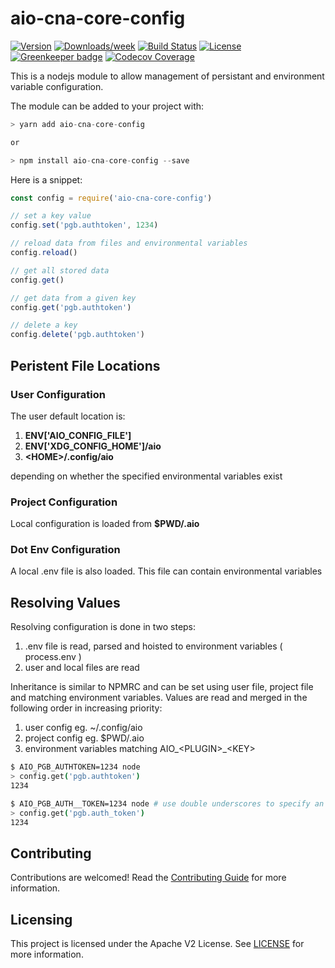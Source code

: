 <!--
Copyright 2018 Adobe. All rights reserved.
This file is licensed to you under the Apache License, Version 2.0 (the "License");
you may not use this file except in compliance with the License. You may obtain a copy
of the License at http://www.apache.org/licenses/LICENSE-2.0

Unless required by applicable law or agreed to in writing, software distributed under
the License is distributed on an "AS IS" BASIS, WITHOUT WARRANTIES OR REPRESENTATIONS
OF ANY KIND, either express or implied. See the License for the specific language
governing permissions and limitations under the License.
-->

aio-cna-core-config
=======================

[![Version](https://img.shields.io/npm/v/@adobe/aio-cna-core-config.svg)](https://npmjs.org/package/@adobe/aio-cna-core-config)
[![Downloads/week](https://img.shields.io/npm/dw/@adobe/aio-cna-core-config.svg)](https://npmjs.org/package/@adobe/aio-cna-core-config)
[![Build Status](https://travis-ci.com/adobe/aio-cna-core-config.svg?branch=master)](https://travis-ci.com/adobe/aio-cna-core-config)
[![License](https://img.shields.io/badge/License-Apache%202.0-blue.svg)](https://opensource.org/licenses/Apache-2.0) [![Greenkeeper badge](https://badges.greenkeeper.io/adobe/aio-cna-core-config.svg)](https://greenkeeper.io/)
[![Codecov Coverage](https://img.shields.io/codecov/c/github/adobe/aio-cna-core-config/master.svg?style=flat-square)](https://codecov.io/gh/adobe/aio-cna-core-config/)

This is a nodejs module to allow management of persistant and environment variable configuration.

The module can be added to your project with:

```javascript
> yarn add aio-cna-core-config

or

> npm install aio-cna-core-config --save
```

Here is a snippet:

```javascript
const config = require('aio-cna-core-config')

// set a key value
config.set('pgb.authtoken', 1234)

// reload data from files and environmental variables
config.reload()

// get all stored data
config.get()

// get data from a given key
config.get('pgb.authtoken')

// delete a key
config.delete('pgb.authtoken')
```

## Peristent File Locations

### User Configuration

The user default location is: 

1. **ENV['AIO_CONFIG_FILE']**
1. **ENV['XDG_CONFIG_HOME']/aio**
1. **\<HOME>/.config/aio**

depending on whether the specified environmental variables exist

### Project Configuration

Local configuration is loaded from **$PWD/.aio**

### Dot Env Configuration

A local .env file is also loaded.  This file can contain environmental variables

## Resolving Values

Resolving configuration is done in two steps:

1. .env file is read, parsed and hoisted to environment variables ( process.env )
2. user and local files are read

Inheritance is similar to NPMRC and can be set using user file, project file and matching environment variables. Values are read and merged in the following order in increasing priority:

1. user config eg. ~/.config/aio
2. project config eg. $PWD/.aio
3. environment variables matching AIO_\<PLUGIN>_\<KEY> 

```bash
$ AIO_PGB_AUTHTOKEN=1234 node
> config.get('pgb.authtoken')
1234

$ AIO_PGB_AUTH__TOKEN=1234 node # use double underscores to specify an underscore
> config.get('pgb.auth_token')
1234
```

## Contributing
Contributions are welcomed! Read the [Contributing Guide](CONTRIBUTING.md) for more information.
 
## Licensing

This project is licensed under the Apache V2 License. See [LICENSE](LICENSE) for more information.
